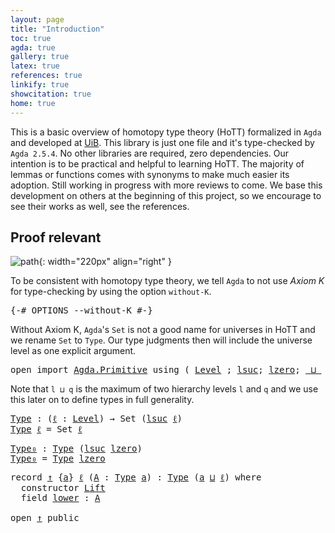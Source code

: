 ```yaml
---
layout: page
title: "Introduction"
toc: true
agda: true
gallery: true
latex: true
references: true
linkify: true
showcitation: true
home: true
---
```


This is a basic overview of homotopy type theory (HoTT) formalized in `Agda` and
developed at [UiB](https://www.uib.no/). This library is just one file and it's
type-checked by `Agda 2.5.4`.  No other libraries are required, zero
dependencies. Our intention is to be practical and helpful to learning HoTT. The
majority of lemmas or functions comes with synonyms to make much easier its
adoption. Still working in progress with more reviews to come. We base this
development on others at the beginning of this project, so we encourage to see
their works as well, see the references.

## Proof relevant

![path](/assets/png-images/mini-hott.jpeg){: width="220px" align="right" }

To be consistent with homotopy type theory, we tell `Agda` to not use *Axiom K*
for type-checking by using the option `without-K`.

<pre class="Agda">
<a id="977" class="Symbol">{-#</a> <a id="981" class="Keyword">OPTIONS</a> <a id="989" class="Pragma">--without-K</a> <a id="1001" class="Symbol">#-}</a>
</pre>

Without Axiom K, `Agda`'s `Set` is not a good name for universes in HoTT and we
rename `Set` to `Type`. Our type judgments then will include the universe level
as one explicit argument.

<pre class="Agda">
<a id="1217" class="Keyword">open</a> <a id="1222" class="Keyword">import</a> <a id="1229" href="Agda.Primitive.html" class="Module">Agda.Primitive</a> <a id="1244" class="Keyword">using</a> <a id="1250" class="Symbol">(</a> <a id="1252" href="Agda.Primitive.html#408" class="Postulate">Level</a> <a id="1258" class="Symbol">;</a> <a id="1260" href="Agda.Primitive.html#627" class="Primitive">lsuc</a><a id="1264" class="Symbol">;</a> <a id="1266" href="Agda.Primitive.html#611" class="Primitive">lzero</a><a id="1271" class="Symbol">;</a> <a id="1273" href="Agda.Primitive.html#657" class="Primitive Operator">_⊔_</a> <a id="1277" class="Symbol">)</a> <a id="1279" class="Keyword">public</a>
</pre>

Note that `l ⊔ q` is the maximum of two hierarchy levels `l` and `q` and we
use this later on to define types in full generality.

<pre class="Agda">
<a id="Type"></a><a id="1442" href="Intro.html#1442" class="Function">Type</a> <a id="1447" class="Symbol">:</a> <a id="1449" class="Symbol">(</a><a id="1450" href="Intro.html#1450" class="Bound">ℓ</a> <a id="1452" class="Symbol">:</a> <a id="1454" href="Agda.Primitive.html#408" class="Postulate">Level</a><a id="1459" class="Symbol">)</a> <a id="1461" class="Symbol">→</a> <a id="1463" class="PrimitiveType">Set</a> <a id="1467" class="Symbol">(</a><a id="1468" href="Agda.Primitive.html#627" class="Primitive">lsuc</a> <a id="1473" href="Intro.html#1450" class="Bound">ℓ</a><a id="1474" class="Symbol">)</a>
<a id="1476" href="Intro.html#1442" class="Function">Type</a> <a id="1481" href="Intro.html#1481" class="Bound">ℓ</a> <a id="1483" class="Symbol">=</a> <a id="1485" class="PrimitiveType">Set</a> <a id="1489" href="Intro.html#1481" class="Bound">ℓ</a>
</pre>

<pre class="Agda">
<a id="Type₀"></a><a id="1516" href="Intro.html#1516" class="Function">Type₀</a> <a id="1522" class="Symbol">:</a> <a id="1524" href="Intro.html#1442" class="Function">Type</a> <a id="1529" class="Symbol">(</a><a id="1530" href="Agda.Primitive.html#627" class="Primitive">lsuc</a> <a id="1535" href="Agda.Primitive.html#611" class="Primitive">lzero</a><a id="1540" class="Symbol">)</a>
<a id="1542" href="Intro.html#1516" class="Function">Type₀</a> <a id="1548" class="Symbol">=</a> <a id="1550" href="Intro.html#1442" class="Function">Type</a> <a id="1555" href="Agda.Primitive.html#611" class="Primitive">lzero</a>
</pre>

<pre class="Agda">
<a id="1586" class="Keyword">record</a> <a id="↑"></a><a id="1593" href="Intro.html#1593" class="Record">↑</a> <a id="1595" class="Symbol">{</a><a id="1596" href="Intro.html#1596" class="Bound">a</a><a id="1597" class="Symbol">}</a> <a id="1599" href="Intro.html#1599" class="Bound">ℓ</a> <a id="1601" class="Symbol">(</a><a id="1602" href="Intro.html#1602" class="Bound">A</a> <a id="1604" class="Symbol">:</a> <a id="1606" href="Intro.html#1442" class="Function">Type</a> <a id="1611" href="Intro.html#1596" class="Bound">a</a><a id="1612" class="Symbol">)</a> <a id="1614" class="Symbol">:</a> <a id="1616" href="Intro.html#1442" class="Function">Type</a> <a id="1621" class="Symbol">(</a><a id="1622" href="Intro.html#1596" class="Bound">a</a> <a id="1624" href="Agda.Primitive.html#657" class="Primitive Operator">⊔</a> <a id="1626" href="Intro.html#1599" class="Bound">ℓ</a><a id="1627" class="Symbol">)</a> <a id="1629" class="Keyword">where</a>
  <a id="1637" class="Keyword">constructor</a> <a id="↑.Lift"></a><a id="1649" href="Intro.html#1649" class="InductiveConstructor">Lift</a>
  <a id="1656" class="Keyword">field</a> <a id="↑.lower"></a><a id="1662" href="Intro.html#1662" class="Field">lower</a> <a id="1668" class="Symbol">:</a> <a id="1670" href="Intro.html#1602" class="Bound">A</a>

<a id="1673" class="Keyword">open</a> <a id="1678" href="Intro.html#1593" class="Module">↑</a> <a id="1680" class="Keyword">public</a>
</pre>
